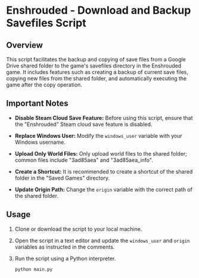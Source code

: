 # Enshrouded - Download and Backup Savefiles Script

## Overview

This script facilitates the backup and copying of save files from a Google Drive shared folder to the game's savefiles directory in the Enshrouded game. It includes features such as creating a backup of current save files, copying new files from the shared folder, and automatically executing the game after the copy operation.

## Important Notes

- **Disable Steam Cloud Save Feature:** Before using this script, ensure that the "Enshrouded" Steam cloud save feature is disabled.
  
- **Replace Windows User:** Modify the `windows_user` variable with your Windows username.

- **Upload Only World Files:** Only upload world files to the shared folder; common files include "3ad85aea" and "3ad85aea_info".

- **Create a Shortcut:** It is recommended to create a shortcut of the shared folder in the "Saved Games" directory.

- **Update Origin Path:** Change the `origin` variable with the correct path of the shared folder.

## Usage

1. Clone or download the script to your local machine.
   
2. Open the script in a text editor and update the `windows_user` and `origin` variables as instructed in the comments.

3. Run the script using a Python interpreter.

   ```bash
   python main.py
